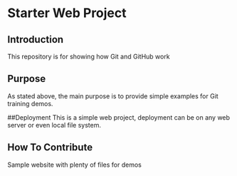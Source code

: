 # Starter Web Project

## Introduction

This repository is for showing how Git and GitHub work

## Purpose
As stated above, the main purpose is to provide simple examples for Git training demos.

##Deployment
This is a simple web project, deployment can be on any web server or even local file system.

## How To Contribute
Sample website with plenty of files for demos